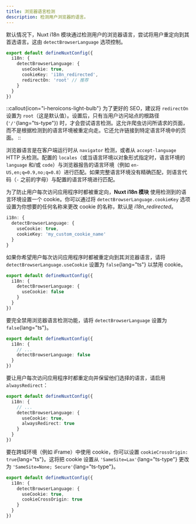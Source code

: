 ```yaml
---
title: 浏览器语言检测
description: 检测用户浏览器的语言。
---
```


默认情况下，Nuxt i18n 模块通过检测用户的浏览器语言，尝试将用户重定向到其首选语言。这由 `detectBrowserLanguage` 选项控制。

```ts [nuxt.config.ts]
export default defineNuxtConfig({
  i18n: {
    detectBrowserLanguage: {
      useCookie: true,
      cookieKey: 'i18n_redirected',
      redirectOn: 'root' // 推荐
    }
  }
})
```

::callout{icon="i-heroicons-light-bulb"}
为了更好的 SEO，建议将 `redirectOn` 设置为 `root`（这是默认值）。设置后，只有当用户访问站点的根路径 (`'/'`{lang="ts-type"}) 时，才会尝试语言检测。这允许爬虫访问所请求的页面，而不是根据检测到的语言环境被重定向走。它还允许链接到特定语言环境中的页面。
::

浏览器语言是在客户端运行时从 `navigator` 检测，或者从 `accept-language` HTTP 头检测。配置的 `locales`（或当语言环境以对象形式指定时，语言环境的 `language` 和/或 `code`）与浏览器报告的语言环境（例如 `en-US,en;q=0.9,no;q=0.8`）进行匹配。如果完整语言环境没有精确匹配，则语言代码（`-` 之前的字母）与配置的语言环境进行匹配。

为了防止用户每次访问应用程序时都被重定向，**Nuxt i18n 模块** 使用检测到的语言环境设置一个 cookie。你可以通过将 `detectBrowserLanguage.cookieKey` 选项设置为你想要的任何名称来更改 cookie 的名称，默认是 *i18n_redirected*。

```ts [nuxt.config.ts]
i18n: {
  detectBrowserLanguage: {
    useCookie: true,
    cookieKey: 'my_custom_cookie_name'
  }
}
```

如果你希望用户每次访问应用程序时都被重定向到其浏览器语言，请将 `detectBrowserLanguage.useCookie` 设置为 `false`{lang="ts"} 以禁用 cookie。

```ts [nuxt.config.ts]
export default defineNuxtConfig({
  i18n: {
    detectBrowserLanguage: {
      useCookie: false
    }
  }
})
```

要完全禁用浏览器语言检测功能，请将 `detectBrowserLanguage` 设置为 `false`{lang="ts"}。

```ts [nuxt.config.ts]
export default defineNuxtConfig({
  i18n: {
    // ...
    detectBrowserLanguage: false
  }
})
```

要让用户每次访问应用程序时都重定向并保留他们选择的语言，请启用 `alwaysRedirect`：

```ts [nuxt.config.ts]
export default defineNuxtConfig({
  i18n: {
    // ...
    detectBrowserLanguage: {
      useCookie: true,
      alwaysRedirect: true
    }
  }
})
```

要在跨域环境（例如 iFrame）中使用 cookie，你可以设置 `cookieCrossOrigin: true`{lang="ts"}。这将把 cookie 设置从 `'SameSite=Lax'`{lang="ts-type"} 更改为 `'SameSite=None; Secure'`{lang="ts-type"}。

```ts [nuxt.config.ts]
export default defineNuxtConfig({
  i18n: {
    detectBrowserLanguage: {
      useCookie: true,
      cookieCrossOrigin: true
    }
  }
})
```
